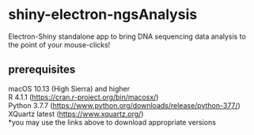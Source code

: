# shiny-electron-ngsAnalysis
Electron-Shiny standalone app to bring DNA sequencing data analysis to the point of your mouse-clicks!
## prerequisites
macOS 10.13 (High Sierra) and higher<br/>
R 4.1.1 (https://cran.r-project.org/bin/macosx/)<br/>
Python 3.7.7 (https://www.python.org/downloads/release/python-377/)<br/>
XQuartz latest (https://www.xquartz.org/)<br/>
*you may use the links above to download appropriate versions 
